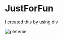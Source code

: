 # JustForFun

I created this by using div

![pletenie](https://user-images.githubusercontent.com/21987562/53414289-6c5c7680-39df-11e9-8a3e-dd86d0306fe1.jpg)
